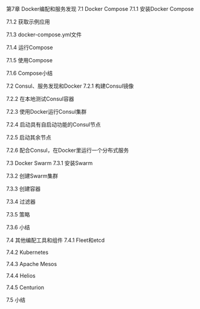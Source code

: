 


第7章 Docker编配和服务发现 7.1 Docker Compose 7.1.1 安装Docker Compose

7.1.2 获取示例应用

7.1.3 docker-compose.yml文件

7.1.4 运行Compose

7.1.5 使用Compose

7.1.6 Compose小结





7.2 Consul、服务发现和Docker 7.2.1 构建Consul镜像

7.2.2 在本地测试Consul容器

7.2.3 使用Docker运行Consul集群

7.2.4 启动具有自启动功能的Consul节点

7.2.5 启动其余节点

7.2.6 配合Consul，在Docker里运行一个分布式服务





7.3 Docker Swarm 7.3.1 安装Swarm

7.3.2 创建Swarm集群

7.3.3 创建容器

7.3.4 过滤器

7.3.5 策略

7.3.6 小结





7.4 其他编配工具和组件 7.4.1 Fleet和etcd

7.4.2 Kubernetes

7.4.3 Apache Mesos

7.4.4 Helios

7.4.5 Centurion





7.5 小结


